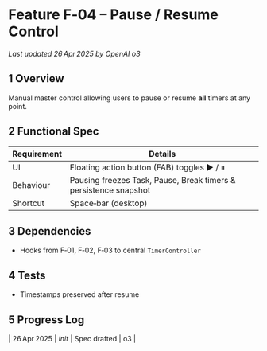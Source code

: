 # Feature F‑04 – Pause / Resume Control
*Last updated 26 Apr 2025 by OpenAI o3*

## 1 Overview
Manual master control allowing users to pause or resume **all** timers at any point.

## 2 Functional Spec
| Requirement | Details |
|-------------|---------|
| UI | Floating action button (FAB) toggles ▶︎ / ⏸ |
| Behaviour | Pausing freezes Task, Pause, Break timers & persistence snapshot |
| Shortcut | Space‑bar (desktop) |

## 3 Dependencies
- Hooks from F‑01, F‑02, F‑03 to central `TimerController`

## 4 Tests
- Timestamps preserved after resume

## 5 Progress Log
| 26 Apr 2025 | *init* | Spec drafted | o3 |

